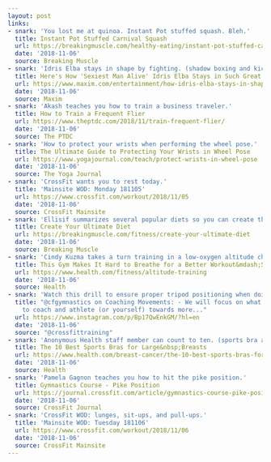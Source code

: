 ```yaml
---
layout: post
links:
- snark: 'You lost me at quinoa. Instant Pot stuffed squash. Bleh.'
  title: Instant Pot Stuffed Carnival Squash
  url: https://breakingmuscle.com/healthy-eating/instant-pot-stuffed-carnival-squash
  date: '2018-11-06'
  source: Breaking Muscle
- snark: 'Idris Elba stays in shape by fighting. (shadow boxing and kick boxing)'
  title: Here's How 'Sexiest Man Alive' Idris Elba Stays in Such Great Shape
  url: https://www.maxim.com/entertainment/how-idris-elba-stays-in-shape-2018-11
  date: '2018-11-06'
  source: Maxim
- snark: 'Akash teaches you how to train a business traveler.'
  title: How to Train a Frequent Flier
  url: https://www.theptdc.com/2018/11/train-frequent-flier/
  date: '2018-11-06'
  source: The PTDC
- snark: 'How to protect your wrists when performing the wheel pose.'
  title: The Ultimate Guide to Protecting Your Wrists in Wheel Pose
  url: https://www.yogajournal.com/teach/protect-wrists-in-wheel-pose
  date: '2018-11-06'
  source: The Yoga Journal
- snark: 'CrossFit wants you to rest today.'
  title: 'Mainsite WOD: Monday 181105'
  url: https://www.crossfit.com/workout/2018/11/05
  date: '2018-11-06'
  source: CrossFit Mainsite
- snark: 'Ellisif summarizes several popular diets so you can create the ULTIMATE diet or she wants to generate clicks by having every diet related keyword in one article.'
  title: Create Your Ultimate Diet
  url: https://breakingmuscle.com/fitness/create-your-ultimate-diet
  date: '2018-11-06'
  source: Breaking Muscle
- snark: 'Cindy Kuzma takes a turn training in a low-oxygen altitude chamber.'
  title: This Gym Makes It Hard to Breathe for a Better Workout&mdash;So I Tried It
  url: https://www.health.com/fitness/altitude-training
  date: '2018-11-06'
  source: Health
- snark: 'Watch this drill to ensure proper tripod positioning when doing strict hand stand push ups.'
  title: "@cfgymnastics on Coaching Movements: - We will focus on what to look for
    to coach and athlete (or yourself) towards more..."
  url: https://www.instagram.com/p/Bp17QwEnkGM/?hl=en
  date: '2018-11-06'
  source: "@crossfittraining"
- snark: 'Anonymous Health staff member can count to ten. (sports bra advertorial)'
  title: The 10 Best Sports Bras for Large&nbsp;Breasts
  url: https://www.health.com/breast-cancer/the-10-best-sports-bras-for-women-with-big-busts
  date: '2018-11-06'
  source: Health
- snark: 'Pamela Gagnon teaches you how to hit the pike position.'
  title: Gymnastics Course - Pike Position
  url: https://journal.crossfit.com/article/gymnastics-course-pike-position
  date: '2018-11-06'
  source: CrossFit Journal
- snark: 'CrossFit WOD: lunges, sit-ups, and pull-ups.'
  title: 'Mainsite WOD: Tuesday 181106'
  url: https://www.crossfit.com/workout/2018/11/06
  date: '2018-11-06'
  source: CrossFit Mainsite
---
```


